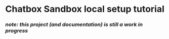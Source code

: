 # Chatbox Sandbox local setup tutorial
### ***note: this project (and documentation) is still a work in progress***

[//]: # ()
[//]: # (---)

[//]: # (#### Follow these steps to set up and run the chatbot sandbox on your local environment using Docker Desktop:)

[//]: # ()
[//]: # (### 1. **Download the Repository**)

[//]: # ()
[//]: # (### 2. **Configure Environment Variables**)

[//]: # (   - Copy the provided `.env.example` file and rename it to `.env`.)

[//]: # (   - Open the `.env` file and set the HuggingFace API KEY.)

[//]: # (   )
[//]: # ()
[//]: # (### 3. **Start the Container with Docker Compose**)

[//]: # (   - Open a terminal.)

[//]: # (   - Navigate to the project's root directory.)

[//]: # (   - Run the following command to start Docker Compose.)

[//]: # ()
[//]: # (```bash)

[//]: # (docker-compose up -d)

[//]: # (```)

[//]: # ()
[//]: # (### 4. **Get the ID of the Chatbox Sandbox Container**)

[//]: # (   - Find the CONTAINER ID of the container you've just built using `docker ps`. )

[//]: # (```bash)

[//]: # (docker ps)

[//]: # (```)

[//]: # ()
[//]: # (### 5. **Enter the Container**)

[//]: # (   - Use the container ID to enter into the container)

[//]: # (```bash)

[//]: # (docker exec -it {container id} /bin/sh)

[//]: # (```)
